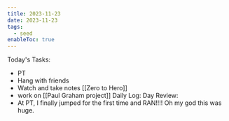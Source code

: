 ```yaml
---
title: 2023-11-23
date: 2023-11-23
tags:
  - seed
enableToc: true
---
```

Today's Tasks:
- PT
- Hang with friends
- Watch and take notes [[Zero to Hero]]
- work on [[Paul Graham project]]
Daily Log:
Day Review:
- At PT, I finally jumped for the first time and RAN!!!! Oh my god this was huge. 
